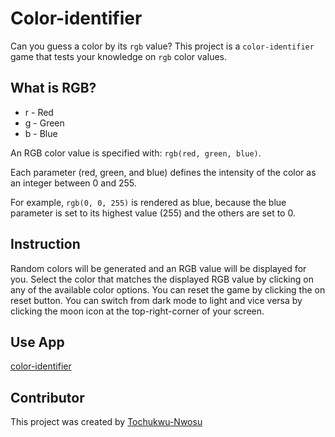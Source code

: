 # Color-identifier

Can you guess a color by its `rgb` value? This project is a `color-identifier` game that tests your knowledge on `rgb` color values.

## What is RGB?

- r - Red
- g - Green
- b - Blue

An RGB color value is specified with: `rgb(red, green, blue)`.

Each parameter (red, green, and blue) defines the intensity of the color as an integer between 0 and 255.

For example, `rgb(0, 0, 255)` is rendered as blue, because the blue parameter is set to its highest value (255) and the others are set to 0.

## Instruction

Random colors will be generated and an RGB value will be displayed for you.
Select the color that matches the displayed RGB value by clicking on any of the available color options.
You can reset the game by clicking the on reset button.
You can switch from dark mode to light and vice versa by clicking the moon icon at the top-right-corner of your screen.

## Use App

[color-identifier](https://tochukwu-nwosu.github.io/color-identifier/)

## Contributor

This project was created by [Tochukwu-Nwosu](https://github.com/Tochukwu-Nwosu)
